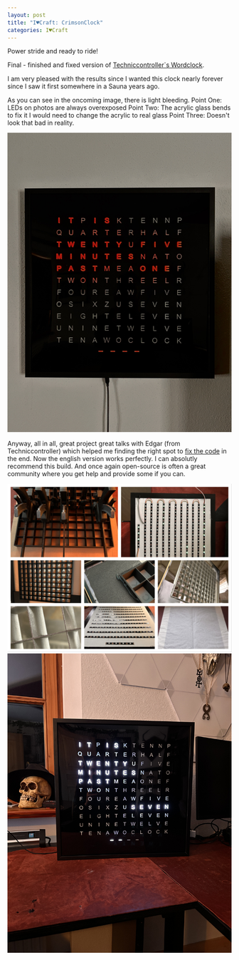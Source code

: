 ```yaml
---
layout: post
title: "I♥Craft: CrimsonClock"
categories: I♥Craft
---
```


Power stride and ready to ride!

Final - finished and fixed version of [Techniccontroller`s Wordclock](https://techniccontroller.com/word-clock-with-wifi-and-neopixel/).

I am very pleased with the results since I wanted this clock nearly forever since I saw it first somewhere in a Sauna years ago.

As you can see in the oncoming image, there is light bleeding.
Point One: LEDs on photos are always overexposed
Point Two: The acrylic glass bends to fix it I would need to change the acrylic to real glass
Point Three: Doesn't look that bad in reality.

![CrimsonClock - Final Version](/assets/pix/CrimsonClock_final2.JPG)

Anyway, all in all, great project great talks with Edgar (from Techniccontroller) which helped me finding the right spot to [fix the code](https://github.com/techniccontroller/wordclock_esp8266/pull/22) in the end. Now the english version works perfectly. I can absolutly recommend this build. And once again open-source is often a great community where you get help and provide some if you can.

![CrimsonClock - Final Version](/assets/pix/CrimsonClock_assembly.JPG)
![CrimsonClock - Final Version](/assets/pix/CrimsonClock_alpha.JPG)